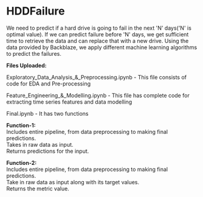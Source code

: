 # HDDFailure

We need to predict if a hard drive is going to fail in the next 'N' days('N' is optimal value). If we can predict failure before 'N' days, we get sufficient time to retrieve the data and can replace that with a new drive. Using the data provided by Backblaze, we apply different machine learning algorithms to predict the failures.

**Files Uploaded:**

Exploratory_Data_Analysis_&_Preprocessing.ipynb - This file consists of code for EDA and Pre-processing

Feature_Engineering_&_Modelling.ipynb - This file has complete code for extracting time series features and data modelling

Final.ipynb - It has two functions

**Function-1:**<br />
Includes entire pipeline, from data preprocessing to making final predictions.<br />
Takes in raw data as input.<br />
Returns predictions for the input.

**Function-2:**<br />
Includes entire pipeline, from data preprocessing to making final predictions.<br />
Take in raw data as input along with its target values.<br />
Returns the metric value.
